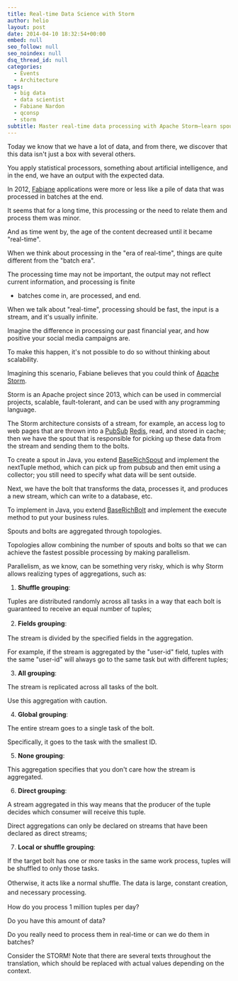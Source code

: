 ```yaml
---
title: Real-time Data Science with Storm
author: helio
layout: post
date: 2014-04-10 18:32:54+00:00
embed: null
seo_follow: null
seo_noindex: null
dsq_thread_id: null
categories:
  - Events
  - Architecture
tags:
  - big data
  - data scientist
  - Fabiane Nardon
  - qconsp
  - storm
subtitle: Master real-time data processing with Apache Storm—learn spouts, bolts, topologies, and parallelism strategies to handle millions of tuples per day with fault-tolerant stream processing
---
```


Today we know that we have a lot of data, and from there, we discover that this data isn't just a box with several others.

You apply statistical processors, something about artificial intelligence, and in the end, we have an output with the expected data.

In 2012, <a title="Fabiane Nardon @twitter" href="https://twitter.com/fabianenardon" target="_blank">Fabiane</a> applications were more or less like a pile of data that was processed in batches at the end.

It seems that for a long time, this processing or the need to relate them and process them was minor.

And as time went by, the age of the content decreased until it became "real-time".

When we think about processing in the "era of real-time", things are quite different from the "batch era".

The processing time may not be important, the output may not reflect current information, and processing is finite

- batches come in, are processed, and end.

When we talk about "real-time", processing should be fast, the input is a stream, and it's usually infinite.

Imagine the difference in processing our past financial year, and how positive your social media campaigns are.

To make this happen, it's not possible to do so without thinking about scalability.

Imagining this scenario, Fabiane believes that you could think of <a title="Apache Storm" href="http://storm.incubator.apache.org/" target="_blank">Apache Storm</a>.

Storm is an Apache project since 2013, which can be used in commercial projects, scalable, fault-tolerant, and can be used with any programming language.

The Storm architecture consists of a stream, for example, an access log to web pages that are thrown into a <a title="Publish Subscriber" href="http://en.wikipedia.org/wiki/Publish%E2%80%93subscribe_pattern" target="_blank">PubSub</a> <a title="Redis" href="http://redis.io/" target="_blank">Redis</a>, read, and stored in cache; then we have the spout that is responsible for picking up these data from the stream and sending them to the bolts.

To create a spout in Java, you extend <a title="JavaDoc" href="https://storm.incubator.apache.org/apidocs/backtype/storm/topology/base/BaseRichSpout.html" target="_blank">BaseRichSpout</a> and implement the nextTuple method, which can pick up from pubsub and then emit using a collector; you still need to specify what data will be sent outside.

Next, we have the bolt that transforms the data, processes it, and produces a new stream, which can write to a database, etc.

To implement in Java, you extend <a title="Java Doc" href="https://storm.incubator.apache.org/apidocs/backtype/storm/topology/base/BaseRichBolt.html" target="_blank">BaseRichBolt</a> and implement the execute method to put your business rules.

Spouts and bolts are aggregated through topologies.

Topologies allow combining the number of spouts and bolts so that we can achieve the fastest possible processing by making parallelism.

Parallelism, as we know, can be something very risky, which is why Storm allows realizing types of aggregations, such as:

1.  **Shuffle grouping**:

Tuples are distributed randomly across all tasks in a way that each bolt is guaranteed to receive an equal number of tuples;

2.  <strong style="line-height: 1.5em">Fields grouping</strong><span style="line-height: 1.5em">:

The stream is divided by the specified fields in the aggregation.

For example, if the stream is aggregated by the "user-id" field, tuples with the same "user-id" will always go to the same task but with different tuples;</span>

3.  **All grouping**:

The stream is replicated across all tasks of the bolt.

Use this aggregation with caution.

4.  **Global grouping**:

The entire stream goes to a single task of the bolt.

Specifically, it goes to the task with the smallest ID.

5.  **None grouping**:

This aggregation specifies that you don't care how the stream is aggregated.

6.  **Direct grouping**:

A stream aggregated in this way means that the producer of the tuple decides which consumer will receive this tuple.

Direct aggregations can only be declared on streams that have been declared as direct streams;

7.  **Local or shuffle grouping**:

If the target bolt has one or more tasks in the same work process, tuples will be shuffled to only those tasks.

Otherwise, it acts like a normal shuffle. <span style="line-height: 1.5em">The data is large, constant creation, and necessary processing.

How do you process 1 million tuples per day?

Do you have this amount of data?

Do you really need to process them in real-time or can we do them in batches?

Consider the STORM!</span> Note that there are several texts throughout the translation, which should be replaced with actual values depending on the context.
